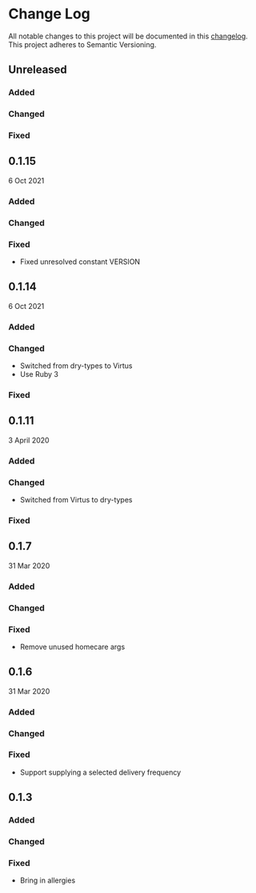# Change Log

All notable changes to this project will be documented in
this [changelog](http://keepachangelog.com/en/0.3.0/).
This project adheres to Semantic Versioning.

## Unreleased
### Added
### Changed
### Fixed

## 0.1.15
6 Oct 2021
### Added
### Changed
### Fixed
- Fixed unresolved constant VERSION

## 0.1.14
6 Oct 2021
### Added
### Changed
- Switched from dry-types to Virtus
- Use Ruby 3

### Fixed
## 0.1.11
3 April 2020
### Added
### Changed
- Switched from Virtus to dry-types
### Fixed

## 0.1.7
31 Mar 2020
### Added
### Changed
### Fixed
- Remove unused homecare args

## 0.1.6
31 Mar 2020
### Added
### Changed
### Fixed
- Support supplying a selected delivery frequency

## 0.1.3
### Added
### Changed
### Fixed
- Bring in allergies
